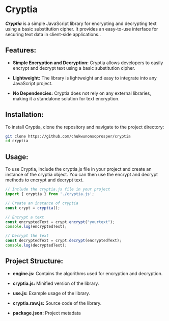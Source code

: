 # Cryptia

**_Cryptia_** is a simple JavaScript library for encrypting and decrypting text using a basic substitution cipher. It provides an easy-to-use interface for securing text data in client-side applications..

## Features:

- **Simple Encryption and Decryption:** Cryptia allows developers to easily encrypt and decrypt text using a basic substitution cipher.

- **Lightweight:** The library is lightweight and easy to integrate into any JavaScript project.

- **No Dependencies:**  Cryptia does not rely on any external libraries, making it a standalone solution for text encryption.

## Installation:

To install Cryptia, clone the repository and navigate to the project directory:

```bash
git clone https://github.com/chukwunonsoprosper/cryptia
cd cryptia
```
## Usage:

To use Cryptia, include the cryptia.js file in your project and create an instance of the cryptia object. You can then use the encrypt and decrypt methods to encrypt and decrypt text.

```javascript
// Include the cryptia.js file in your project
import { cryptia } from './cryptia.js';

// Create an instance of cryptia
const crypt = cryptia();

// Encrypt a text
const encryptedText = crypt.encrypt("yourtext");
console.log(encryptedText);

// Decrypt the text
const decryptedText = crypt.decrypt(encryptedText);
console.log(decryptedText);
```


## Project Structure:

- **engine.js:** Contains the algorithms used for encryption and decryption.

- **cryptia.js:** Minified version of the library.

- **use.js:** Example usage of the library.

- **cryptia.raw.js:** Source code of the library.

- **package.json:** Project metadata

